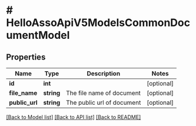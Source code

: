 # # HelloAssoApiV5ModelsCommonDocumentModel

## Properties

Name | Type | Description | Notes
------------ | ------------- | ------------- | -------------
**id** | **int** |  | [optional]
**file_name** | **string** | The file name of document | [optional]
**public_url** | **string** | The public url of document | [optional]

[[Back to Model list]](../../README.md#models) [[Back to API list]](../../README.md#endpoints) [[Back to README]](../../README.md)
